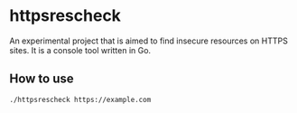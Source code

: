 # httpsrescheck
An experimental project that is aimed to find insecure resources on HTTPS sites. It is a console tool written in Go.

## How to use

```
./httpsrescheck https://example.com
```
